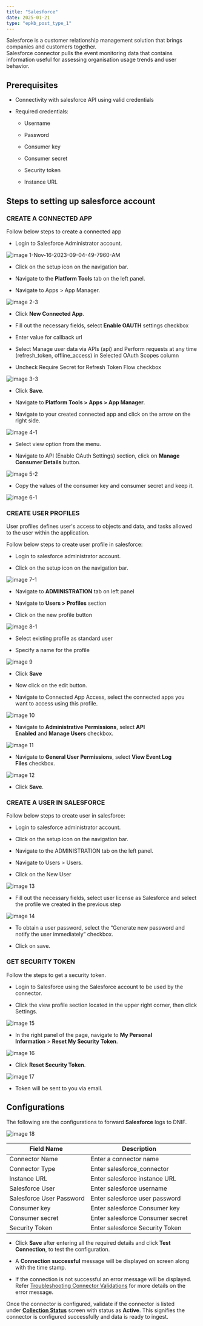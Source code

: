 ```yaml
---
title: "Salesforce"
date: 2025-01-21
type: "epkb_post_type_1"
---
```


Salesforce is a customer relationship management solution that brings companies and customers together.  
Salesforce connector pulls the event monitoring data that contains information useful for assessing organisation usage trends and user behavior.

## **Prerequisites**

- Connectivity with salesforce API using valid credentials

- Required credentials:
    - Username
    
    - Password
    
    - Consumer key
    
    - Consumer secret
    
    - Security token
    
    - Instance URL

## **Steps to setting up salesforce account**

### **CREATE A CONNECTED APP**

Follow below steps to create a connected app

- Login to Salesforce Administrator account.

![image 1-Nov-16-2023-09-04-49-7960-AM](./images-Salesforce/Salesforce-1.webp)

- Click on the setup icon on the navigation bar.

- Navigate to the **Platform Tools** tab on the left panel.

- Navigate to Apps > App Manager.  
    

![image 2-3](./images-Salesforce/Salesforce-2.webp)

- Click **New Connected App**.

- Fill out the necessary fields, select **Enable OAUTH** settings checkbox

- Enter value for callback url

- Select Manage user data via APIs (api) and Perform requests at any time (refresh\_token, offline\_access) in Selected OAuth Scopes column

- Uncheck Require Secret for Refresh Token Flow checkbox  
      
    

![image 3-3](./images-Salesforce/Salesforce-3.webp)

- Click **Save**.

- Navigate to **Platform Tools > Apps > App Manager**.

- Navigate to your created connected app and click on the arrow on the right side.  
      
    

![image 4-1](./images-Salesforce/Salesforce-4.webp)

- Select view option from the menu.

- Navigate to API (Enable OAuth Settings) section, click on **Manage Consumer Details** button.  
      
    

![image 5-2](./images-Salesforce/Salesforce-5.webp)

- Copy the values of the consumer key and consumer secret and keep it.  
    

![image 6-1](./images-Salesforce/Salesforce-6.webp)

### **CREATE USER PROFILES**

User profiles defines user's access to objects and data, and tasks allowed to the user within the application.

Follow below steps to create user profile in salesforce:

- Login to salesforce administrator account.

- Click on the setup icon on the navigation bar.

![image 7-1](./images-Salesforce/Salesforce-7.webp)

- Navigate to **ADMINISTRATION** tab on left panel

- Navigate to **Users > Profiles** section

- Click on the new profile button  
      
    

![image 8-1](./images-Salesforce/Salesforce-8.webp)

- Select existing profile as standard user

- Specify a name for the profile  
      
    

![image 9](./images-Salesforce/Salesforce-9.webp)

- Click **Save**

- Now click on the edit button.

- Navigate to Connected App Access, select the connected apps you want to access using this profile.  
      
    

![image 10](./images-Salesforce/Salesforce-10.webp)

- Navigate to **Administrative Permissions**, select **API Enabled** and **Manage Users** checkbox.  
      
    

![image 11 ](./images-Salesforce/Salesforce-11.webp)

- Navigate to **General User Permissions**, select **View Event Log Files** checkbox.  
      
    

![image 12](./images-Salesforce/Salesforce-12.webp)

- Click **Save**.

### **CREATE A USER IN SALESFORCE**

Follow below steps to create user in salesforce:

- Login to salesforce administrator account.

- Click on the setup icon on the navigation bar.

- Navigate to the ADMINISTRATION tab on the left panel.

- Navigate to Users > Users.

- Click on the New User  
      
    

![image 13](./images-Salesforce/Salesforce-13.webp)

- Fill out the necessary fields, select user license as Salesforce and select the profile we created in the previous step  
    

![image 14](./images-Salesforce/Salesforce-14.webp)

- To obtain a user password, select the “Generate new password and notify the user immediately” checkbox.

- Click on save.

### **GET SECURITY TOKEN**

Follow the steps to get a security token.

- Login to Salesforce using the Salesforce account to be used by the connector.

- Click the view profile section located in the upper right corner, then click Settings.  
      
    

![image 15](./images-Salesforce/Salesforce-15.webp)

- In the right panel of the page, navigate to **My Personal Information** > **Reset My Security Token**.  
      
    

![image 16](./images-Salesforce/Salesforce-16.webp)

- Click **Reset Security Token**.

![image 17](./images-Salesforce/Salesforce-17.webp)

- Token will be sent to you via email.

## **Configurations**

The following are the configurations to forward **Salesforce** logs to DNIF.‌  

![image 18](./images-Salesforce/Salesforce-18.webp)

| **Field Name**  | **Description** |
| --- | --- |
| Connector Name | Enter a connector name |
| Connector Type | Enter salesforce\_connector |
| Instance URL | Enter salesforce instance URL |
| Salesforce User | Enter salesforce username |
| Salesforce User Password | Enter salesforce user password |
| Consumer key | Enter salesforce Consumer key |
| Consumer secret | Enter salesforce Consumer secret |
| Security Token | Enter salesforce Security Token |

- Click **Save** after entering all the required details and click **Test Connection**, to test the configuration.

- A **Connection successful** message will be displayed on screen along with the time stamp.

- If the connection is not successful an error message will be displayed. Refer [Troubleshooting Connector Validations](https://dnif.it/kb/troubleshooting-and-debugging/troubleshooting-connector-validations/) for more details on the error message.

Once the connector is configured, validate if the connector is listed under **[Collection Status](https://dnif.it/kb/operations/collection-status/)** screen with status as **Active**. This signifies the connector is configured successfully and data is ready to ingest.
